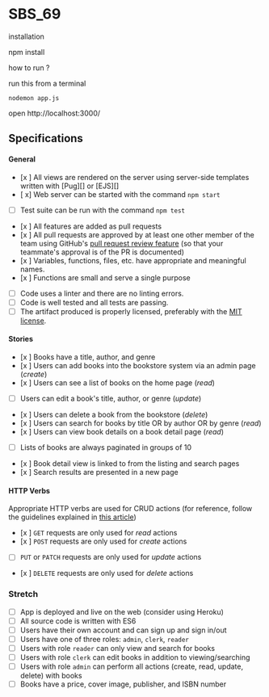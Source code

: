 # SBS_69

installation

npm install

how to run ?

run this from a terminal

    nodemon app.js
    
open http://localhost:3000/

## Specifications

#### General
- [x ] All views are rendered on the server using server-side templates written with [Pug][] or [EJS][]
- [ x] Web server can be started with the command `npm start`
- [ ] Test suite can be run with the command `npm test`
- [x ] All features are added as pull requests
- [x ] All pull requests are approved by at least one other member of the team using GitHub's [pull request review feature](https://help.github.com/articles/about-pull-request-reviews/) (so that your teammate's approval is of the PR is documented)
- [x ] Variables, functions, files, etc. have appropriate and meaningful names.
- [x ] Functions are small and serve a single purpose
- [ ] Code uses a linter and there are no linting errors.
- [ ] Code is well tested and all tests are passing.
- [ ] The artifact produced is properly licensed, preferably with the [MIT license](https://opensource.org/licenses/MIT).

#### Stories
- [x ] Books have a title, author, and genre
- [x ] Users can add books into the bookstore system via an admin page (_create_)
- [x ] Users can see a list of books on the home page (_read_)
- [ ] Users can edit a book's title, author, or genre (_update_)
- [x ] Users can delete a book from the bookstore (_delete_)
- [x ] Users can search for books by title OR by author OR by genre (_read_)
- [x ] Users can view book details on a book detail page (_read_)
- [ ] Lists of books are always paginated in groups of 10
- [x ] Book detail view is linked to from the listing and search pages
- [x ] Search results are presented in a new page

#### HTTP Verbs
Appropriate HTTP verbs are used for CRUD actions (for reference, follow the guidelines explained in [this article](http://www.vinaysahni.com/best-practices-for-a-pragmatic-restful-api#restful))
- [x ] `GET` requests are only used for _read_ actions
- [x ] `POST` requests are only used for _create_ actions
- [ ] `PUT` or `PATCH` requests are only used for _update_ actions
- [x ] `DELETE` requests are only used for _delete_ actions

### Stretch

- [ ] App is deployed and live on the web (consider using Heroku)
- [ ] All source code is written with ES6
- [ ] Users have their own account and can sign up and sign in/out
- [ ] Users have one of three roles: `admin`, `clerk`, `reader`
- [ ] Users with role `reader` can only view and search for books
- [ ] Users with role `clerk` can edit books in addition to viewing/searching
- [ ] Users with role `admin` can perform all actions (create, read, update, delete) with books
- [ ] Books have a price, cover image, publisher, and ISBN number
